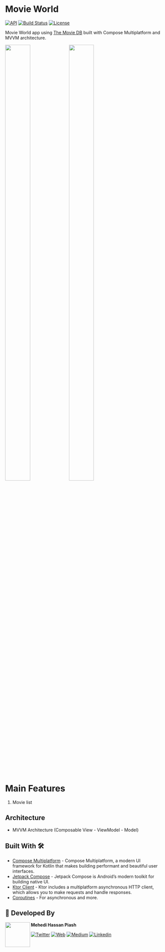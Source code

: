 # Movie World  
[![API](https://img.shields.io/badge/API-21%2B-brightgreen.svg?style=flat)](https://android-arsenal.com/api?level=21)
[![Build Status](https://travis-ci.org/skydoves/TheMovies2.svg?branch=master)](https://travis-ci.org/piashcse/Hilt-MVVM-Compose-Movie)
<a href="https://github.com/piashcse"><img alt="License" src="https://img.shields.io/static/v1?label=GitHub&message=piashcse&color=C51162"/></a>

Movie World app using [The Movie DB](https://www.themoviedb.org) built with Compose Multiplatform and MVVM architecture.<br>

<p float="left">
  <img width="40%" height="60%" src="https://github.com/piashcse/kmm-movie/blob/master/screenshots/1680805226666_100.PNG" />
  <img width="40%" height="60%" src="https://github.com/piashcse/kmm-movie/blob/master/screenshots/1680804761350_100.PNG" />
</p>

# Main Features
1. Movie list 

## Architecture
  - MVVM Architecture (Composable View - ViewModel - Model)

## Built With 🛠
- [Compose Multiplatform](https://github.com/JetBrains/compose-multiplatform) - Compose Multiplatform, a modern UI framework for Kotlin that makes building performant and beautiful user interfaces.
- [Jetpack Compose](https://developer.android.com/jetpack/compose) - Jetpack Compose is Android’s modern toolkit for building native UI.
- [Ktor Client](https://ktor.io/docs/welcome.html) - Ktor includes a multiplatform asynchronous HTTP client, which allows you to make requests and handle responses.
- [Coroutines](https://kotlinlang.org/docs/reference/coroutines-overview.html) - For asynchronous and more.

## 👨 Developed By

<a href="https://twitter.com/piashcse" target="_blank">
  <img src="https://avatars.githubusercontent.com/piashcse" width="80" align="left">
</a>

**Mehedi Hassan Piash**

[![Twitter](https://img.shields.io/badge/-twitter-grey?logo=twitter)](https://twitter.com/piashcse)
[![Web](https://img.shields.io/badge/-web-grey?logo=appveyor)](https://piashcse.github.io/)
[![Medium](https://img.shields.io/badge/-medium-grey?logo=medium)](https://medium.com/@piashcse)
[![Linkedin](https://img.shields.io/badge/-linkedin-grey?logo=linkedin)](https://www.linkedin.com/in/piashcse/)
